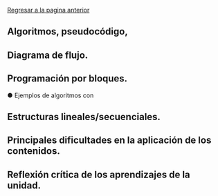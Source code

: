 [Regresar a la pagina anterior](unidad1.md)
## Algoritmos, pseudocódigo,
## Diagrama de flujo.
## Programación por bloques.
● Ejemplos de algoritmos con
## Estructuras lineales/secuenciales.
## Principales dificultades en la aplicación de los contenidos.
## Reflexión crítica de los aprendizajes de la unidad.
